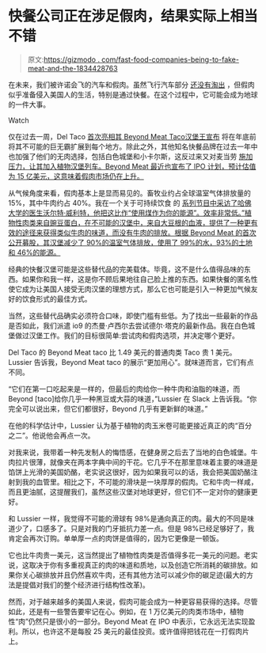 # 快餐公司正在涉足假肉，结果实际上相当不错

> 原文:[https://gizmodo . com/fast-food-companies-being-to-fake-meat-and-the-1834428763](https://gizmodo.com/fast-food-companies-are-getting-into-fake-meat-and-the-1834428763)

在未来，我们被许诺会飞的汽车和假肉。虽然飞行汽车部分 [还没有淘出](https://paleofuture.gizmodo.com/i-will-literally-eat-the-sun-if-this-flying-car-is-rele-1691753404) ，但假肉似乎准备侵入美国人的生活，特别是通过快餐。在这个过程中，它可能会成为地球的一件大事。

Watch

仅在过去一周，Del Taco [首次亮相其 Beyond Meat Taco](https://thetakeout.com/del-taco-vegan-fast-food-beyond-taco-1833464869?_ga=2.197763055.1575897096.1556541739-1013477785.1530213155)[汉堡王宣布](https://thetakeout.com/burger-king-to-take-impossible-whopper-nationwide-2019-1834382272) 将在年底前将其不可能的巨无霸扩展到每个地方。除此之外，其他知名快餐品牌在过去一年中也加强了他们的无肉选择，包括白色城堡和小卡尔斯，这反过来又对麦当劳 [施加压力，让其加入植物汉堡列车。Beyond Meat 最近也宣布了 IPO 计划，预计估值为 15 亿美元，这意味着假肉市场仍在上升。](https://thetakeout.com/mcdonalds-meatless-plant-based-burger-petition-1834048480)

从气候角度来看，假肉基本上是显而易见的。畜牧业约占全球温室气体排放量的 15%，其中牛肉约占 40%。我在一个关于可持续饮食 的 [系列节目中采访了哈佛大学的医生沃尔特·威利特，他把这比作“使用煤作为你的能源”。效率非常低。”植物性肉类来自豌豆蛋白，在不可能的汉堡中，来自大豆根的血液，提供了一种更有效的途径来获得类似牛肉的味道，而没有牛肉的排放。根据 Beyond Meat 的首次公开募股，其汉堡减少了 90%的温室气体排放，使用了 99%的水，93%的土地和 46%的能源。](https://earther.gizmodo.com/for-30-days-im-going-to-eat-like-im-trying-to-save-the-1832239885) 

经典的快餐汉堡可能是这些替代品的完美载体。毕竟，这不是什么值得品味的东西。如果你和我一样，这是你不顾后果地往自己脸上推的东西。如果快餐的匿名性使它成为让美国人接受无肉汉堡的理想方式，那么它也可能是引入一种更加气候友好的饮食形式的最佳方式。

当然，这些替代品确实必须符合口味，即使门槛有些低。为了找出一些最新的作品是否如此，我们派遣 io9 的杰曼·卢西尔去尝试德尔·塔克的最新作品。我在白色城堡做过汉堡工作。我们的目标很简单:尝试肉和假肉选项，并决定哪个更好。

Del Taco 的 Beyond Meat taco 比 1.49 美元的普通肉类 Taco 贵 1 美元。Lussier 告诉我，Beyond Meat taco 的展示“更加用心”。就味道而言，它们有点不同。

“它们在第一口吃起来是一样的，但最后的肉给你一种牛肉和油脂的味道，而 Beyond [taco]给你几乎一种黑豆或大蒜的味道，”Lussier 在 Slack 上告诉我。“你完全可以说出来，但它们都很好，Beyond 几乎有更新鲜的味道。”

在他的科学估计中，Lussier 认为基于植物的肉玉米卷可能更接近真正的肉“百分之二”。他说他会再点一次。

对我来说，我带着一种先发制人的悔悟感，在健身房之后去了当地的白色城堡。牛肉拉片很薄，就像夹在两本字典中间的干花。它几乎不在那里意味着主要的味道是馅饼上光滑的美国奶酪，老实说这很好，因为如果我可以的话，我会把美国奶酪注射到我的血管里。相比之下，不可能的滑块是一块厚厚的假肉。它和牛肉一样咸，而且更油腻，这提醒我们，虽然这些汉堡对地球更好，但它们不一定对你的健康更好。

和 Lussier 一样，我觉得不可能的滑球有 98%是通向真正的肉。最大的不同是味道少了，口感多了。只是对我的门牙抵抗力差一点。但是 98%已经足够好了，我肯定会再次订购。单单厚一点的肉饼是值得的，因为它更像是一顿饭。

它也比牛肉贵一美元，这当然提出了植物性肉类是否值得多花一美元的问题。老实说，这取决于你有多重视真正的肉的味道和质地，以及创造它所消耗的碳排放。如果你关心碳排放并且仍然喜欢牛肉，还有其他方法可以减少你的碳足迹(最大的方法是提倡对我们的整个经济进行结构性改革)。

然而，对于越来越多的美国人来说，假肉可能会成为一种更容易获得的选择。尽管如此，还是有一些警告要牢记在心。例如，在 1 万亿美元的肉类市场中，植物性“肉”仍然只是很小的一部分。Beyond Meat 在 IPO 中表示，它永远无法实现盈利。所以，也许这不是每股 25 美元的最佳投资。或许值得把钱花在一打假肉片上。